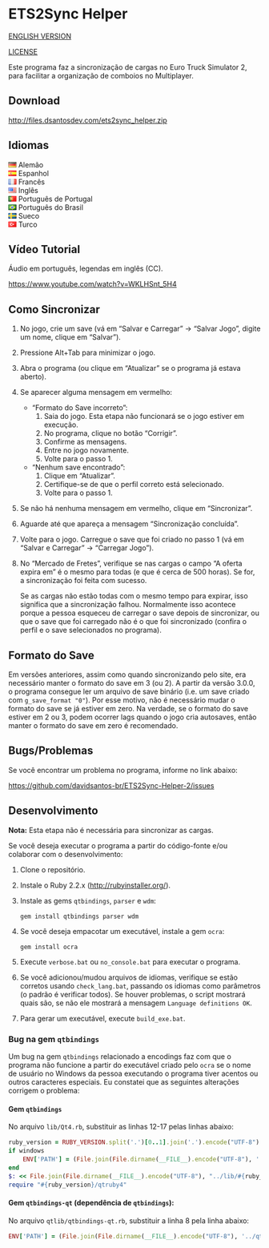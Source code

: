 # ETS2Sync Helper
[ENGLISH VERSION](README.md)

[LICENSE](LICENSE.md)

Este programa faz a sincronização de cargas no Euro Truck Simulator 2, para facilitar a organização de comboios no Multiplayer.

## Download
http://files.dsantosdev.com/ets2sync_helper.zip

## Idiomas
![de](/src/res/lang/de.png?raw=true) Alemão  
![es](/src/res/lang/es.png?raw=true) Espanhol  
![fr](/src/res/lang/fr.png?raw=true) Francês  
![en](/src/res/lang/en.png?raw=true) Inglês  
![pt-PT](/src/res/lang/pt-PT.png?raw=true) Português de Portugal  
![pt](/src/res/lang/pt.png?raw=true) Português do Brasil  
![se](/src/res/lang/se.png?raw=true) Sueco  
![tr](/src/res/lang/tr.png?raw=true) Turco  

## Vídeo Tutorial
Áudio em português, legendas em inglês (CC).

https://www.youtube.com/watch?v=WKLHSnt_5H4

## Como Sincronizar
1. No jogo, crie um save (vá em “Salvar e Carregar” → “Salvar Jogo”, digite um nome, clique em “Salvar”).
2. Pressione Alt+Tab para minimizar o jogo.
3. Abra o programa (ou clique em “Atualizar” se o programa já estava aberto).
4. Se aparecer alguma mensagem em vermelho:
	* “Formato do Save incorreto”:
		1. Saia do jogo. Esta etapa não funcionará se o jogo estiver em execução.
		2. No programa, clique no botão “Corrigir”.
		3. Confirme as mensagens.
		4. Entre no jogo novamente.
		5. Volte para o passo 1.
	* “Nenhum save encontrado”:
		1. Clique em “Atualizar”.
		2. Certifique-se de que o perfil correto está selecionado.
		3. Volte para o passo 1.
5. Se não há nenhuma mensagem em vermelho, clique em “Sincronizar”.
6. Aguarde até que apareça a mensagem “Sincronização concluída”.
7. Volte para o jogo. Carregue o save que foi criado no passo 1 (vá em “Salvar e Carregar” → “Carregar Jogo”).
8. No “Mercado de Fretes”, verifique se nas cargas o campo “A oferta expira em” é o mesmo para todas (e que é cerca de 500 horas). Se for, a sincronização foi feita com sucesso.

	Se as cargas não estão todas com o mesmo tempo para expirar, isso significa que a sincronização falhou. Normalmente isso acontece porque a pessoa esqueceu de carregar o save depois de sincronizar, ou que o save que foi carregado não é o que foi sincronizado (confira o perfil e o save selecionados no programa).

## Formato do Save
Em versões anteriores, assim como quando sincronizando pelo site, era necessário manter o formato do save em 3 (ou 2). A partir da versão 3.0.0, o programa consegue ler um arquivo de save binário (i.e. um save criado com `g_save_format "0"`). Por esse motivo, não é necessário mudar o formato do save se já estiver em zero. Na verdade, se o formato do save estiver em 2 ou 3, podem ocorrer lags quando o jogo cria autosaves, então manter o formato do save em zero é recomendado.

## Bugs/Problemas
Se você encontrar um problema no programa, informe no link abaixo:

https://github.com/davidsantos-br/ETS2Sync-Helper-2/issues

## Desenvolvimento
**Nota:** Esta etapa não é necessária para sincronizar as cargas.

Se você deseja executar o programa a partir do código-fonte e/ou colaborar com o desenvolvimento:

1. Clone o repositório.
2. Instale o Ruby 2.2.x (http://rubyinstaller.org/).
3. Instale as gems `qtbindings`, `parser` e `wdm`:

	```
	gem install qtbindings parser wdm
	```
4. Se você deseja empacotar um executável, instale a gem `ocra`:

	```
	gem install ocra
	```
5. Execute `verbose.bat` ou `no_console.bat` para executar o programa.
6. Se você adicionou/mudou arquivos de idiomas, verifique se estão corretos usando `check_lang.bat`, passando os idiomas como parâmetros (o padrão é verificar todos). Se houver problemas, o script mostrará quais são, se não ele mostrará a mensagem `Language definitions OK`.
7. Para gerar um executável, execute `build_exe.bat`.

### Bug na gem `qtbindings`

Um bug na gem `qtbindings` relacionado a encodings faz com que o programa não funcione a partir do executável criado pelo `ocra` se o nome de usuário no Windows da pessoa executando o programa tiver acentos ou outros caracteres especiais. Eu constatei que as seguintes alterações corrigem o problema:

#### Gem `qtbindings`
No arquivo `lib/Qt4.rb`, substituir as linhas 12-17 pelas linhas abaixo:

```ruby
ruby_version = RUBY_VERSION.split('.')[0..1].join('.').encode("UTF-8")
if windows
	ENV['PATH'] = (File.join(File.dirname(__FILE__).encode("UTF-8"), '../bin') + ';' + File.join(File.dirname(__FILE__).encode("UTF-8"), "../lib/#{ruby_version}") + ';' + File.join(File.dirname(__FILE__).encode("UTF-8"), "../bin/#{ruby_version}") + ';' + ENV['PATH'].encode("UTF-8")).encode(ENV['PATH'].encoding)
end
$: << File.join(File.dirname(__FILE__).encode("UTF-8"), "../lib/#{ruby_version}").encode("filesystem")
require "#{ruby_version}/qtruby4"
```

#### Gem `qtbindings-qt` (dependência de `qtbindings`):
No arquivo `qtlib/qtbindings-qt.rb`, substituir a linha 8 pela linha abaixo:

```ruby
ENV['PATH'] = (File.join(File.dirname(__FILE__).encode("UTF-8"), '../qtbin') + ';' + File.join(File.dirname(__FILE__).encode("UTF-8"), '../qtbin/plugins') + ';' + ENV['PATH'].encode("UTF-8")).encode(ENV['PATH'].encoding)
```

